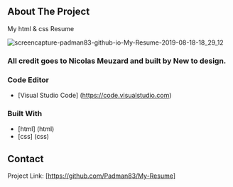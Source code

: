 ## About The Project 
My html & css Resume

![screencapture-padman83-github-io-My-Resume-2019-08-18-18_29_12](https://user-images.githubusercontent.com/45048950/63223334-5d17f200-c1e6-11e9-99b6-6f2da4dadada.png)

### All credit goes to Nicolas Meuzard and built by New to design.

### Code Editor
* [Visual Studio Code] (https://code.visualstudio.com)

### Built With
* [html] (html)
* [css] (css)

## Contact 

Project Link: [https://github.com/Padman83/My-Resume]
